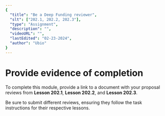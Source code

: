 ```yaml
---
{
  "title": "Be a Deep Funding reviewer",
  "slt": ["202.1, 202.2, 202.3"],
  "type": "Assignment",
  "description": "",
  "videoURL": "",
  "lastEdited": "02-23-2024",
  "author": "Ubio"
}
---
```


# Provide evidence of completion

To complete this module, provide a link to a document with your proposal reviews from **Lesson 202.1**, **Lesson 202.2**, and **Lesson 202.3**.

Be sure to submit different reviews, ensuring they follow the task instructions for their respective lessons.
